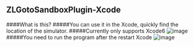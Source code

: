 ZLGotoSandboxPlugin-Xcode
------------
####What is this?
#####You can use it in the Xcode, quickly find the location of the simulator.
#####Currently only supports Xcode6
![image](https://github.com/MakeZL/ZLGotoSandboxPlugin/blob/master/1.png)
#####You need to run the program after the restart Xcode
![image](https://github.com/MakeZL/ZLGotoSandboxPlugin/blob/master/4.png)
